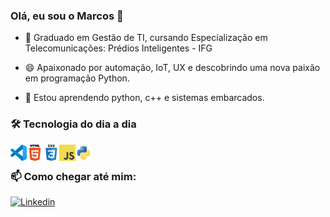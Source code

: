 ### Olá, eu sou o Marcos 👋

- 🔭 Graduado em Gestão de TI, cursando Especialização em Telecomunicações: Prédios Inteligentes - IFG
  
- 😄 Apaixonado por automação, IoT, UX e descobrindo uma nova paixão em programação Python.
  
- 🌱 Estou aprendendo python, c++ e sistemas embarcados.

### 🛠 Tecnologia do dia a dia

<!-- Editors -->

<img align="left" alt="Visual Studio Code" width="26px" src="https://raw.githubusercontent.com/github/explore/80688e429a7d4ef2fca1e82350fe8e3517d3494d/topics/visual-studio-code/visual-studio-code.png" />
<img align="left" alt="HTML5" width="26px" src="https://raw.githubusercontent.com/github/explore/80688e429a7d4ef2fca1e82350fe8e3517d3494d/topics/html/html.png" />
<img align="left" alt="CSS3" width="26px" src="https://raw.githubusercontent.com/github/explore/80688e429a7d4ef2fca1e82350fe8e3517d3494d/topics/css/css.png" />
<img align="left" alt="JavaScript" width="26px" src="https://raw.githubusercontent.com/github/explore/80688e429a7d4ef2fca1e82350fe8e3517d3494d/topics/javascript/javascript.png"/>
<img align="left" alt="Python" width="26px" src="https://raw.githubusercontent.com/devicons/devicon/master/icons/python/python-original.svg"/>

<br/>

### 📫 Como chegar até mim: 

[![Linkedin](https://img.shields.io/badge/LinkedIn-0077B5?style=for-the-badge&logo=linkedin&logoColor=white)](https://www.linkedin.com/in/mvgouvea/)

<!--
**mvgouvea/mvgouvea** is a ✨ _special_ ✨ repository because its `README.md` (this file) appears on your GitHub profile.

Here are some ideas to get you started:
[![Site](https://img.shields.io/badge/website-000000?style=for-the-badge&logo=About.me&logoColor=white)](https://about.me/mvgouvea)
- 🔭 I’m currently working on ...
- 🌱 I’m currently learning ...
- 👯 I’m looking to collaborate on ...
- 🤔 I’m looking for help with ...
- 💬 Ask me about ...
- 📫 Como chegar até mim: 
- 😄 Pronouns: ...
- ⚡ Fun fact: ...
-->
<a href="" target="_blank">  <a>
